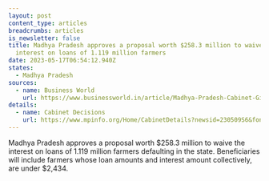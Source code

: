 ```yaml
---
layout: post
content_type: articles
breadcrumbs: articles
is_newsletter: false
title: Madhya Pradesh approves a proposal worth $258.3 million to waive the
  interest on loans of 1.119 million farmers
date: 2023-05-17T06:54:12.940Z
states:
  - Madhya Pradesh
sources:
  - name: Business World
    url: https://www.businessworld.in/article/Madhya-Pradesh-Cabinet-Gives-Nod-To-Farmer-s-Loan-Waiver-Scheme-/10-05-2023-476080/
details:
  - name: Cabinet Decisions
    url: https://www.mpinfo.org/Home/CabinetDetails?newsid=230509S6&fontname=FontEnglish&LocID=32&pubdate=05/09/2023
---
```

Madhya Pradesh approves a proposal worth $258.3 million to waive the interest on loans of 1.119 million farmers defaulting in the state. Beneficiaries will include farmers whose loan amounts and interest amount collectively, are under $2,434.
